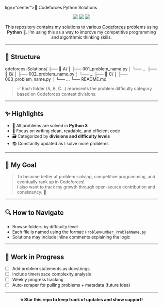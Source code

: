 lign="center">🚀 Codeforces Python Solutions</h1>

<p align="center">
  <img src="https://img.shields.io/badge/Language-Python-blue?style=flat-square" />
  <img src="https://img.shields.io/badge/Platform-Codeforces-red?style=flat-square" />
  <img src="https://img.shields.io/github/last-commit/YOUR_USERNAME/YOUR_REPO?style=flat-square" />
</p>

<p align="center">
  This repository contains my solutions to various <a href="https://codeforces.com/">Codeforces</a> problems using <strong>Python</strong> 🐍.  
  I'm using this as a way to improve my competitive programming and algorithmic thinking skills.
</p>

---

## 📂 Structure

odeforces-Solutions/
├── 📁 A/
│ ├── 001_problem_name.py
│ └── ...
├── 📁 B/
│ ├── 002_problem_name.py
│ └── ...
├── 📁 C/
│ ├── 003_problem_name.py
│ └── ...
└── README.md

> ✅ Each folder (A, B, C...) represents the problem difficulty category based on Codeforces contest divisions.

---

## ✨ Highlights

- 📌 All problems are solved in **Python 3**
- 🧠 Focus on writing clean, readable, and efficient code
- 🗃️ Categorized by **divisions and difficulty levels**
- 📚 Constantly updated as I solve more problems

---

## 🧠 My Goal

> To become better at problem-solving, competitive programming, and eventually rank up in Codeforces!  
> I also want to track my growth through open-source contribution and consistency. 🚀

---

## 🔍 How to Navigate

- Browse folders by difficulty level
- Each file is named using the format: `ProblemNumber_ProblemName.py`
- Solutions may include inline comments explaining the logic

---

## 🌱 Work in Progress

- [ ] Add problem statements as docstrings
- [ ] Include time/space complexity analysis
- [ ] Weekly progress tracking
- [ ] Auto-scraper for pulling problems + metadata (future idea)

---

<p align="center">
  <b>⭐ Star this repo to keep track of updates and show support!</b>
</p>
